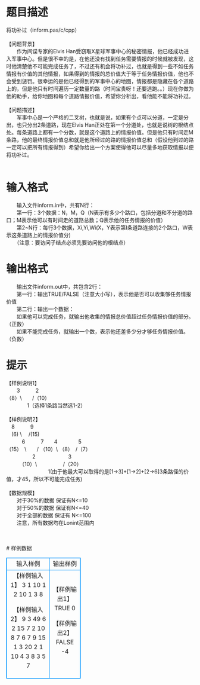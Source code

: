 # 

 
 # 题目描述 
<p>
将功补过（inform.pas/c/cpp）<br><br>【问题背景】<br>　　作为间谍专家的Elvis Han受窃取X星球军事中心的秘密情报，他已经成功进入军事中心。但是很不幸的是，在他还没有找到任务需要情报的时候就被发现，这时他清楚他不可能完成任务了，不过还有机会将功补过，也就是得到一些不如任务情报有价值的其他情报，如果得到的情报的总价值大于等于任务情报价值，他也不会受到惩罚。很幸运的是他已经得到的军事中心的地图，情报都是隐藏在各个道路上的，但是他只有时间遍历一定数量的路（时间宝贵呀！还要逃跑。。）现在你做为他的助手，给你地图和每个道路情报价值，希望你分析出，看他能不能将功补过。<br><br>【问题描述】<br>　　军事中心是一个严格的二叉树，也就是说，如果有个点可以分道，一定是分出，也只分出2条道路，现在Elvis Han正处在第一个分道处，也就是说树的根结点处。每条道路上都有一个分数，就是这个道路上的情报价值。但是他只有时间走M条路，他的最终情报价值总和就是他所经过的路的情报价值总和（假设他到过的路一定可以把所有情报得到）希望你给出一个方案使得他可以尽量多地获取情报以便将功补过。<br><br></p> 

 
 # 输入格式 
<p>
　　输入文件inform.in中，共有N行：<br>　　第一行：3个数据：N，M，Q（N表示有多少个路口，包括分道和不分道的路口；M表示他可以有时间走的道路总数；Q表示他的任务情报的价值）<br>　　第2~N行：每行3个数据，Xi,Yi,Wi(X，Y表示第I条道路连接的2个路口，W表示这条道路上的情报价值分)<br>　　（注意：要访问子结点必须先要访问他的根结点）<br></p> 

 
 # 输出格式 
<p>
　　输出文件inform.out中，共包含2行：<br>　　第一行：输出TRUE/FALSE（注意大小写），表示他是否可以收集够任务情报价值<br>　　第二行：输出一个数据：<br>　　如果他可以完成任务，就输出他收集的情报总价值超过任务情报价值的部分。（正数）<br>　　如果不能完成任务，就输出一个数，表示他还差多少分才够任务情报价值。（负数）<br></p> 

 
 # 提示 
<p>
【样例说明1】<br>　　3　　　2<br>（8）\　　/（10）<br>　　　　1（选择1条路当然选1-2）<br><br>【样例说明2】<br>　8　　　9<br>　(6) \ 　/(15)<br>　　　6　　　7　　4　　　　5<br>（15）　\　　/ （10）\ （8）　/（7）<br>　　　　　2 　　　　　　3<br>　　　（10）\　　　　　/（20）<br>　　　　　　　　1(由于他最大可以取得的是[1->3]+[1->2]+[2->6]3条路径的价值，才45，所以不可能完成任务)<br><br>【数据规模】<br>　　对于30%的数据 保证有N<=10<br>　　对于50%的数据 保证有N<=40<br>　　对于全部的数据 保证有 N<=100<br>　　注意，所有数据均在Lonint范围内<br><br><br></p> 
# 样例数据
<style>
        table,table tr th, table tr td { border:1px solid #0094ff; }
        table { width: 200px; min-height: 25px; line-height: 25px; text-align: center; border-collapse: collapse;}   
    </style>
<table>
	<tr>
		<td>输入样例</td>
		<td>输出样例</td>
	</tr>
<tr><td>【样例输入1】
3 1 10
1 2 10
1 3 8

【样例输入2】
9 3 49
6 2 15
7 2 10
8 7 6
7 9 15
1 3 20
2 1 10
4 3 8 
3 5 7
</td><td>【样例输出1】
TRUE
0

【样例输出2】
FALSE
-4</td></tr></table>
